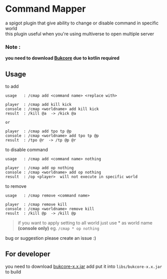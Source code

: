 # Command Mapper
a spigot plugin that give ability to change or disable command in specific world <br>
this plugin useful when you're using multiverse to open multiple server 

### Note :
**you need to download [Bukcore](https://github.com/Wireless4024/Bukcore) due to kotlin required**

## Usage
to add
```
usage   : /cmap add <command name> <replace with>

player  : /cmap add kill kick
console : /cmap <worldname> add kill kick
result  : /kill @a  -> /kick @a

or

player  : /cmap add tpo tp @p
console : /cmap <worldname> add tpo tp @p
result  : /tpo @r  -> /tp @p @r
```
to disable command
```
usage   : /cmap add <command name> nothing

player  : /cmap add op nothing
console : /cmap <worldname> add op nothing
result  : /op <player>  will not execute in specific world
```
to remove
```
usage   : /cmap remove <command name>

player  : /cmap remove kill
console : /cmap <worldname> remove kill
result  : /kill @p  -> /kill @p
```
> if you want to apply setting to all world just use * as world name **(console only)** eg. `/cmap * op nothing`

bug or suggestion please create an issue :)

## For developer
you need to download [bukcore-x.x.jar](https://github.com/Wireless4024/Bukcore/releases/) add put it into `libs/bukcore-x.x.jar` to build